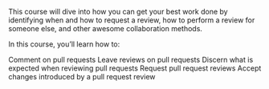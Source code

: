 This course will dive into how you can get your best work done by identifying when and how to request a review, how to perform a review for someone else, and other awesome collaboration methods.

In this course, you’ll learn how to:

Comment on pull requests
Leave reviews on pull requests
Discern what is expected when reviewing pull requests
Request pull request reviews
Accept changes introduced by a pull request review
